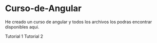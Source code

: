 # Curso-de-Angular
He creado un curso de angular y todos los archivos los podras encontrar disponibles aqui.

Tutorial 1
Tutorial 2
